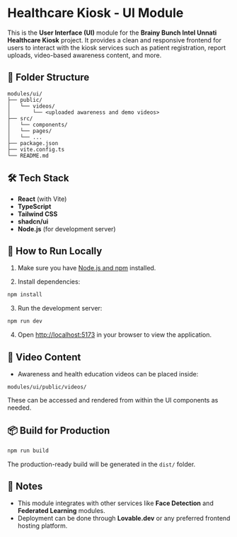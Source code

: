 # Healthcare Kiosk - UI Module

This is the **User Interface (UI)** module for the **Brainy Bunch Intel Unnati Healthcare Kiosk** project. It provides a clean and responsive frontend for users to interact with the kiosk services such as patient registration, report uploads, video-based awareness content, and more.

## 📁 Folder Structure

```
modules/ui/
├── public/
│   └── videos/
│       └── <uploaded awareness and demo videos>
├── src/
│   └── components/
│   └── pages/
│   └── ...
├── package.json
├── vite.config.ts
└── README.md
```

## 🛠️ Tech Stack

* **React** (with Vite)
* **TypeScript**
* **Tailwind CSS**
* **shadcn/ui**
* **Node.js** (for development server)

## 🚀 How to Run Locally

1. Make sure you have [Node.js and npm](https://nodejs.org/en/download) installed.

2. Install dependencies:

```bash
npm install
```

3. Run the development server:

```bash
npm run dev
```

4. Open [http://localhost:5173](http://localhost:5173) in your browser to view the application.

## 🎥 Video Content

* Awareness and health education videos can be placed inside:

```
modules/ui/public/videos/
```

These can be accessed and rendered from within the UI components as needed.

## 📦 Build for Production

```bash
npm run build
```

The production-ready build will be generated in the `dist/` folder.

## 📑 Notes

* This module integrates with other services like **Face Detection** and **Federated Learning** modules.
* Deployment can be done through **Lovable.dev** or any preferred frontend hosting platform.


